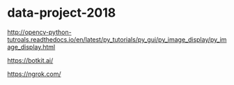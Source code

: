 # data-project-2018

http://opencv-python-tutroals.readthedocs.io/en/latest/py_tutorials/py_gui/py_image_display/py_image_display.html

https://botkit.ai/

https://ngrok.com/
